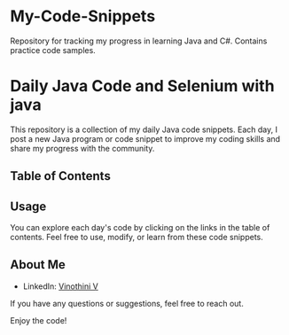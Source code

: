 # My-Code-Snippets
 Repository for tracking my progress in learning Java and C#. Contains practice code samples.
 
# Daily Java Code and Selenium with java

This repository is a collection of my daily Java code snippets. Each day, I post a new Java program or code snippet to improve my coding skills and share my progress with the community.

## Table of Contents


## Usage

You can explore each day's code by clicking on the links in the table of contents. Feel free to use, modify, or learn from these code snippets.

## About Me

- LinkedIn: [Vinothini V ](https://www.linkedin.com/feed/)

If you have any questions or suggestions, feel free to reach out.

Enjoy the code!
 

